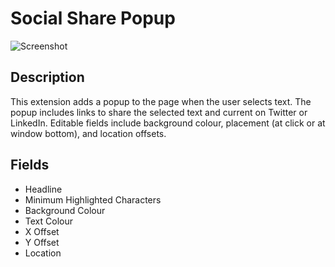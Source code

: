 # Social Share Popup

![Screenshot](https://github.com/optimizely/extension-library/blob/master/Extensions/Editor%20Extensions/Social%20Share%20Popup/social_share_extension_screenshot.png)

## Description

This extension adds a popup to the page when the user selects text. The popup includes links to share the selected text and current on Twitter or LinkedIn. Editable fields include background colour, placement (at click or at window bottom), and location offsets. 

## Fields

* Headline
* Minimum Highlighted Characters
* Background Colour
* Text Colour
* X Offset
* Y Offset
* Location